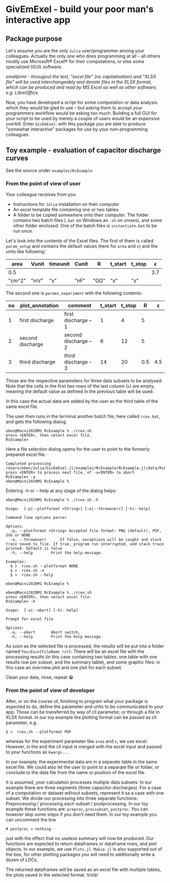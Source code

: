 # GivEmExel - build your poor man's interactive app

## Package purpose

Let's assume you are the only `Julia`  user/programmer among your colleagues. Actually the only one who does programming at all – all others mostly use Microsoft® Excel® for their computations, or else some specialized (GUI) software. 

*smallprint - througout the text, "excel file" (no capitalisation) and "XLSX file" will be used interchangeably and denote files in the XLSX format, which can be produced and read by MS Excel as well as other software, e.g. LibreOffice.*

Now, you have developed a script for some computation or data analysis which they would be glad to use – but asking them to accept your programmers workflow would be asking too much. Building a full GUI for your script to be used by merely a couple of users would be an expensive overkill. Enter `GivEmExel`: with this package you are able to produce "somewhat interactive" packages for use by your non-programming colleagues.

## Toy example - evaluation of capacitor discharge curves

See the source under `examples/RcExample`

### From the point of view of user

Your colleague receives from you
* Instructions for `Julia` installation on their computer
* An excel template file containing one or two tables
* A folder to be copied somewhere onto their computer. The folder contains two batch files (`.bat` on Windows an `.sh` on unixes), and some other folder enclosed. One of the batch files is `instantiate.bat` to be run once.

Let's look into the contents of the Excel files. The first of them is called `param_setup` and contains the default values (here for `area` and `ϵ`) and the units like following:

area|Vunit|timeunit|Cunit|R|t_start|t_stop|ϵ
---|---|---|---|---|---|---|---
0.5|||||||3.7
"cm^2"|"mV"|"s"|"nF"|"GΩ"|"s"|"s"|

The second one is `params_experiment` with the following contents:

no|plot_annotation|comment|t_start|t_stop|R|ϵ
---|---|---|---|---|---|---
1|first discharge|first discharge – 1|1|4|5|
2|second discharge|second discharge – 2|6|12|5|
3|third discharge|third discharge – 3|14|20|0.5|4.5

Those are the respective parameters for three data subsets to be analysed. Note that the cells in the first two rows of the last column (`ϵ`) are empty, meaning the default value as defined in the previous table will be used.

In this case the actual data are added by the user as the third table of the same excel file.

The user then runs in the terminal another batch file, here called `rcex.bat`, and gets the following dialog.

```
eben@Macni2020M1 RcExample % ./rcex.sh 
press <ENTER>, then select excel file.
RcExample> 
```
Here a file selection dialog opens for the user to point to the formerly prepared excel file.

```
Completed processing /Users/eben/Julia/GivEmExel.jl/examples/RcExample/RcExample.jl/data/RcExampleData.xlsx
press <ENTER> to process next file, of -a<ENTER> to abort 
RcExample> -a
eben@Macni2020M1 RcExample % 
```

Entering -h or --help at any stage of the dialog helps:

```
eben@Macni2020M1 RcExample % ./rcex.sh -h

Usage:  [-p|--plotformat <String>] [-e|--throwonerr] [-h|--help]

Command line options parser

Options:
  -p, --plotformat <String>	Accepted file format: PNG (default), PDF, SVG or NONE
  -e, --throwonerr		If false, exceptions will be caught and stack trace saved to file. If true, program run interrupted, and stack trace printed. Default is false
  -h, --help		Print the help message.

Examples:
  $ >  rcex.sh --plotformat NONE
  $ >  rcex.sh -e
  $ >  rcex.sh --help

eben@Macni2020M1 RcExample %
```

```
eben@Macni2020M1 RcExample % ./rcex.sh   
press <ENTER>, then select excel file.
RcExample> -h

Usage:  [-a|--abort] [-h|--help]

Prompt for excel file

Options:
  -a, --abort		Abort switch.
  -h, --help		Print the help message.
```

As soon as the selected file is processed, the results will be put into a folder named *`YourExcelFileName`*`_rslt`: There will be an excel file with the processing results (in this case containing two tables: one table with one results row per subset, and the summary table), and some graphic files: in this case an overview plot and one plot for each subset.

Clean your data, rinse, repeat 😁

### From the point of view of developer

After, or on the course of, finishing to program what your package is expected to do, define the parameter and units to be communicated to your app. Those can be transferred by way of cli parameter, or through a file in XLSX format. In our toy example the plotting format can be passed as cli parameter, e.g.
```
$ >  rcex.sh --plotformat PDF
```
whereas for the experiment parameter like `area` and `ϵ`, we use excel. However, in the end the cli input is merged with the excel input and passed to your functions as `kwargs...`

In our example, the experimental data are in a separate table in the same excel file. We could also let the user to point to a separate file or folder, or conclude to the data file from the name or position of the excel file.

It is assumed, your calculation processes multiple data subsets: In our example there are three segments (three capacitor discharges). For a case of a computation or dataset without subsets, represent it sa a case with one subset. We divide our processing into three separate functions: Preprocessing / processing each subset / postprocessing. In our toy example these functions are: `preproc`, `procsubset`, `postproc`. You can however skip some steps if you don't need them. In our toy example you can uncomment the line 
```
# postproc = nothing 
```
just with the effect that no useless summary will now be produced. Our functions are expected to return dataframes or dataframe rows, and plot objects. In our example, we use `Plots.jl`. `Makie.jl` is also supported out of the box, for other plotting packages you will need to additionally write a dozen of LOCs.

The returned dataframes will be saved as an excel file with multiple tables, the plots saved in the selected format. Voilà!
